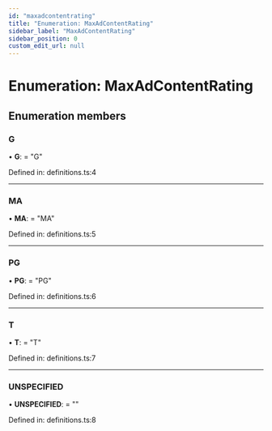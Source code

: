 ```yaml
---
id: "maxadcontentrating"
title: "Enumeration: MaxAdContentRating"
sidebar_label: "MaxAdContentRating"
sidebar_position: 0
custom_edit_url: null
---
```


# Enumeration: MaxAdContentRating

## Enumeration members

### G

• **G**: = "G"

Defined in: definitions.ts:4

___

### MA

• **MA**: = "MA"

Defined in: definitions.ts:5

___

### PG

• **PG**: = "PG"

Defined in: definitions.ts:6

___

### T

• **T**: = "T"

Defined in: definitions.ts:7

___

### UNSPECIFIED

• **UNSPECIFIED**: = ""

Defined in: definitions.ts:8
